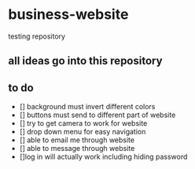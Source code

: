 # business-website
testing repository

## all ideas go into this repository

## to do
- [] background must invert different colors
- [] buttons must send to different part of website
- [] try to get camera to work for website
- [] drop down menu for easy navigation
- [] able to email me through website
- [] able to message through website
- []log in will actually work including hiding password
